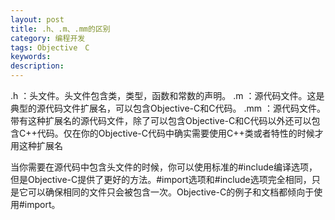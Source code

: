 ```yaml
---
layout: post
title: .h、.m、.mm的区别
category: 编程开发
tags: Objective　C
keywords: 
description: 
---
```

.h ：头文件。头文件包含类，类型，函数和常数的声明。 
.m ：源代码文件。这是典型的源代码文件扩展名，可以包含Objective-C和C代码。 
.mm ：源代码文件。带有这种扩展名的源代码文件，除了可以包含Objective-C和C代码以外还可以包含C++代码。仅在你的Objective-C代码中确实需要使用C++类或者特性的时候才用这种扩展名

当你需要在源代码中包含头文件的时候，你可以使用标准的#include编译选项，但是Objective-C提供了更好的方法。#import选项和#include选项完全相同，只是它可以确保相同的文件只会被包含一次。Objective-C的例子和文档都倾向于使用#import。



